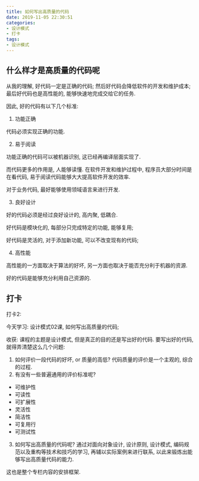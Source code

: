 ```yaml
---
title: 如何写出高质量的代码
date: 2019-11-05 22:30:51
categories:
- 设计模式
- 打卡
tags:
- 设计模式
---
```


## 什么样才是高质量的代码呢

从我的理解, 好代码一定是正确的代码; 然后好代码会降低软件的开发和维护成本; 最后好代码也是高性能的, 能够快速地完成交给它的任务.

<!-- more -->

因此, 好的代码有以下几个标准:

1. 功能正确

代码必须实现正确的功能.

2. 易于阅读

功能正确的代码可以被机器识别, 这已经再编译层面实现了.

而代码更多的作用是, 人能够读懂. 在软件开发和维护过程中, 程序员大部分时间是在看代码, 易于阅读代码能够大大提高软件开发的效率.

对于业务代码, 最好能够使用领域语言来进行开发.

3. 良好设计

好的代码必须是经过良好设计的, 高内聚, 低耦合.

好代码是模块化的, 每部分只完成特定的功能, 能够复用;

好代码是灵活的, 对于添加新功能, 可以不改变现有的代码;

4. 高性能

高性能的一方面取决于算法的好坏, 另一方面也取决于能否充分利于机器的资源.

好的代码是能够充分利用自己资源的.


## 打卡

打卡2:

今天学习: 设计模式02课, 如何写出高质量的代码;

收获: 课程的主题是设计模式, 但是真正的目的还是写出好的代码.
要写出好的代码, 就得弄清楚这么几个问题:
1. 如何评价一段代码的好坏, or 质量的高低?
  代码质量的评价是一个主观的, 综合的过程.
2. 有没有一些普遍通用的评价标准呢?
  - 可维护性
  - 可读性
  - 可扩展性
  - 灵活性
  - 简洁性
  - 可复用行
  - 可测试性
3. 如何写出高质量的代码呢?
  通过对面向对象设计, 设计原则, 设计模式, 编码规范以及重构等技术和技巧的学习, 再辅以实际案例来进行联系, 以此来锻炼出能够写出高质量代码的能力.

  这也是整个专栏内容的安排框架.

